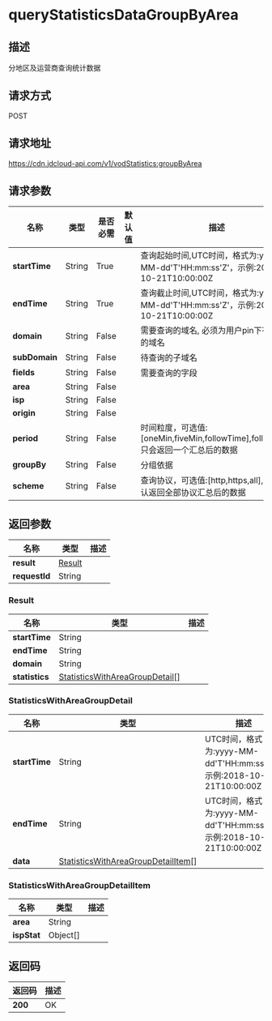 # queryStatisticsDataGroupByArea


## 描述
分地区及运营商查询统计数据

## 请求方式
POST

## 请求地址
https://cdn.jdcloud-api.com/v1/vodStatistics:groupByArea


## 请求参数
|名称|类型|是否必需|默认值|描述|
|---|---|---|---|---|
|**startTime**|String|True| |查询起始时间,UTC时间，格式为:yyyy-MM-dd'T'HH:mm:ss'Z'，示例:2018-10-21T10:00:00Z|
|**endTime**|String|True| |查询截止时间,UTC时间，格式为:yyyy-MM-dd'T'HH:mm:ss'Z'，示例:2018-10-21T10:00:00Z|
|**domain**|String|False| |需要查询的域名, 必须为用户pin下有权限的域名|
|**subDomain**|String|False| |待查询的子域名|
|**fields**|String|False| |需要查询的字段|
|**area**|String|False| | |
|**isp**|String|False| | |
|**origin**|String|False| | |
|**period**|String|False| |时间粒度，可选值:[oneMin,fiveMin,followTime],followTime只会返回一个汇总后的数据|
|**groupBy**|String|False| |分组依据|
|**scheme**|String|False| |查询协议，可选值:[http,https,all],传空默认返回全部协议汇总后的数据|


## 返回参数
|名称|类型|描述|
|---|---|---|
|**result**|[Result](querystatisticsdatagroupbyarea#result)| |
|**requestId**|String| |

### <div id="result">Result</div>
|名称|类型|描述|
|---|---|---|
|**startTime**|String| |
|**endTime**|String| |
|**domain**|String| |
|**statistics**|[StatisticsWithAreaGroupDetail[]](querystatisticsdatagroupbyarea#statisticswithareagroupdetail)| |
### <div id="statisticswithareagroupdetail">StatisticsWithAreaGroupDetail</div>
|名称|类型|描述|
|---|---|---|
|**startTime**|String|UTC时间，格式为:yyyy-MM-dd'T'HH:mm:ss'Z'，示例:2018-10-21T10:00:00Z|
|**endTime**|String|UTC时间，格式为:yyyy-MM-dd'T'HH:mm:ss'Z'，示例:2018-10-21T10:00:00Z|
|**data**|[StatisticsWithAreaGroupDetailItem[]](querystatisticsdatagroupbyarea#statisticswithareagroupdetailitem)| |
### <div id="statisticswithareagroupdetailitem">StatisticsWithAreaGroupDetailItem</div>
|名称|类型|描述|
|---|---|---|
|**area**|String| |
|**ispStat**|Object[]| |

## 返回码
|返回码|描述|
|---|---|
|**200**|OK|
